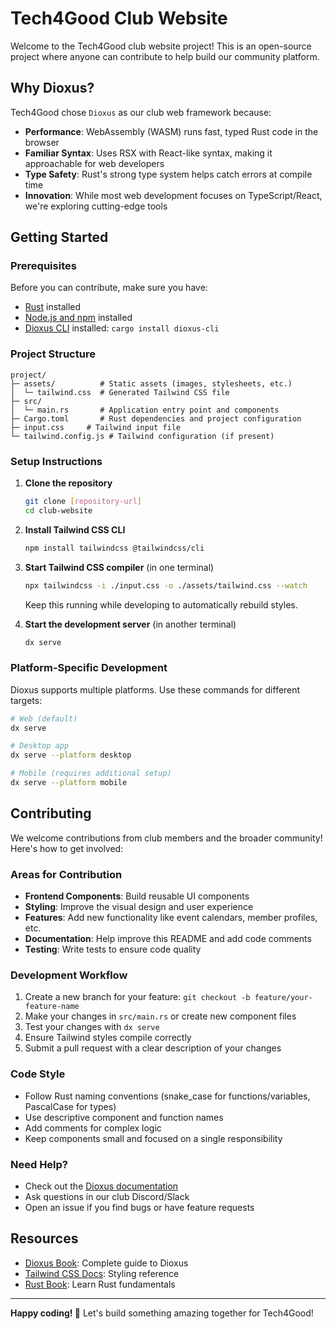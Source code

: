 # Tech4Good Club Website

Welcome to the Tech4Good club website project! This is an open-source project where anyone can contribute to help build our community platform.

## Why Dioxus?

Tech4Good chose `Dioxus` as our club web framework because:
- **Performance**: WebAssembly (WASM) runs fast, typed Rust code in the browser
- **Familiar Syntax**: Uses RSX with React-like syntax, making it approachable for web developers
- **Type Safety**: Rust's strong type system helps catch errors at compile time
- **Innovation**: While most web development focuses on TypeScript/React, we're exploring cutting-edge tools

## Getting Started

### Prerequisites

Before you can contribute, make sure you have:
- [Rust](https://rustup.rs/) installed
- [Node.js and npm](https://docs.npmjs.com/downloading-and-installing-node-js-and-npm) installed
- [Dioxus CLI](https://dioxuslabs.com/learn/0.5/getting_started) installed: `cargo install dioxus-cli`

### Project Structure

```
project/
├─ assets/          # Static assets (images, stylesheets, etc.)
│  └─ tailwind.css  # Generated Tailwind CSS file
├─ src/
│  └─ main.rs       # Application entry point and components
├─ Cargo.toml       # Rust dependencies and project configuration
├─ input.css     # Tailwind input file
└─ tailwind.config.js # Tailwind configuration (if present)
```

### Setup Instructions

1. **Clone the repository**
   ```bash
   git clone [repository-url]
   cd club-website
   ```

2. **Install Tailwind CSS CLI**
   ```bash
   npm install tailwindcss @tailwindcss/cli
   ```

3. **Start Tailwind CSS compiler** (in one terminal)
   ```bash
   npx tailwindcss -i ./input.css -o ./assets/tailwind.css --watch
   ```
   Keep this running while developing to automatically rebuild styles.

4. **Start the development server** (in another terminal)
   ```bash
   dx serve
   ```

### Platform-Specific Development

Dioxus supports multiple platforms. Use these commands for different targets:

```bash
# Web (default)
dx serve

# Desktop app
dx serve --platform desktop

# Mobile (requires additional setup)
dx serve --platform mobile
```

## Contributing

We welcome contributions from club members and the broader community! Here's how to get involved:

### Areas for Contribution

- **Frontend Components**: Build reusable UI components
- **Styling**: Improve the visual design and user experience
- **Features**: Add new functionality like event calendars, member profiles, etc.
- **Documentation**: Help improve this README and add code comments
- **Testing**: Write tests to ensure code quality

### Development Workflow

1. Create a new branch for your feature: `git checkout -b feature/your-feature-name`
2. Make your changes in `src/main.rs` or create new component files
3. Test your changes with `dx serve`
4. Ensure Tailwind styles compile correctly
5. Submit a pull request with a clear description of your changes

### Code Style

- Follow Rust naming conventions (snake_case for functions/variables, PascalCase for types)
- Use descriptive component and function names
- Add comments for complex logic
- Keep components small and focused on a single responsibility

### Need Help?

- Check out the [Dioxus documentation](https://dioxuslabs.com/learn/0.5/)
- Ask questions in our club Discord/Slack
- Open an issue if you find bugs or have feature requests

## Resources

- [Dioxus Book](https://dioxuslabs.com/learn/0.5/): Complete guide to Dioxus
- [Tailwind CSS Docs](https://tailwindcss.com/docs): Styling reference
- [Rust Book](https://doc.rust-lang.org/book/): Learn Rust fundamentals

---

**Happy coding! 🚀** Let's build something amazing together for Tech4Good!

